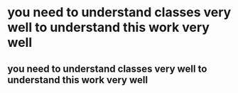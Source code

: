 # you need to understand classes very well to understand this work very well
## you need to understand classes very well to understand this work very well
